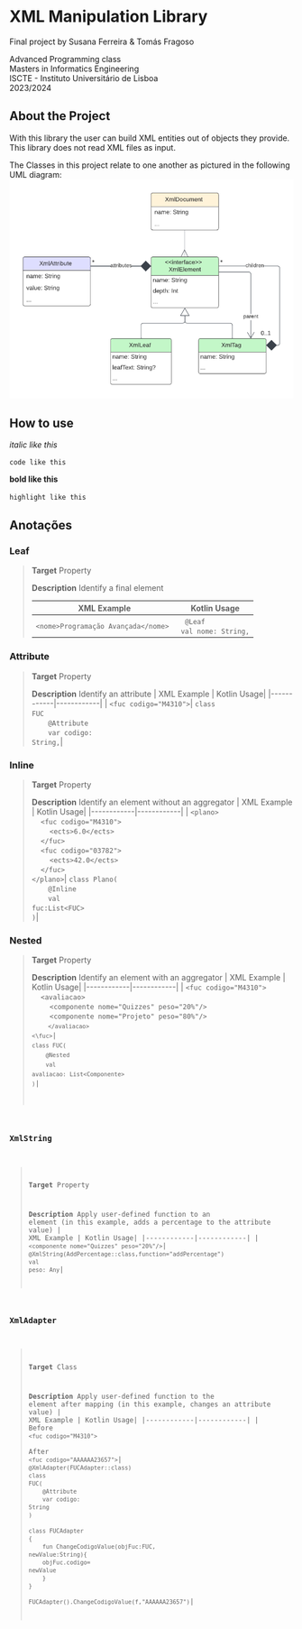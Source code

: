 # XML Manipulation Library

Final project by Susana Ferreira & Tomás Fragoso

Advanced Programming class\
Masters in Informatics Engineering\
ISCTE - Instituto Universitário de Lisboa\
2023/2024

## About the Project
With this library the user can build XML entities out of objects they provide.\
This library does not read XML files as input.

The Classes in this project relate to one another as pictured in the following UML diagram:
![Optional Alt Text](images/classes_uml.png)

## How to use
*italic like this*

```
code like this
```

**bold like this**

`highlight like this`

## Anotações

### Leaf

> **Target** Property
>
> **Description** Identify a final element 
>
>| XML Example  | Kotlin Usage|
>|------------|------------|
>| ```<nome>Programação Avançada</nome> ```| <code> @Leaf</code><br><code>val nome: String,</code>|

### Attribute

>**Target** Property
>
>**Description** Identify an attribute
>| XML Example  | Kotlin Usage|
>|------------|------------|
>| ```<fuc codigo="M4310">```| <code>class FUC</code><br><code>&nbsp;&nbsp;&nbsp;&nbsp;@Attribute</code><br><code>&nbsp;&nbsp;&nbsp;&nbsp;var codigo: String,</code>|

### Inline

>**Target** Property
>
>**Description** Identify an element without an aggregator
>| XML Example  | Kotlin Usage|
>|------------|------------|
>| ``` <plano> ```<br>&nbsp;&nbsp;&nbsp;&nbsp;```<fuc codigo="M4310">```<br>&nbsp;&nbsp;&nbsp;&nbsp;&nbsp;&nbsp;&nbsp;&nbsp;``` <ects>6.0</ects> ```<br>&nbsp;&nbsp;&nbsp;&nbsp;``` </fuc> ```<br> &nbsp;&nbsp;&nbsp;&nbsp;``` <fuc codigo="03782"> ```<br>&nbsp;&nbsp;&nbsp;&nbsp;&nbsp;&nbsp;&nbsp;&nbsp;``` <ects>42.0</ects> ```<br> &nbsp;&nbsp;&nbsp;&nbsp;``` </fuc> ```<br> ``` </plano> ```| <code>class Plano(</code><br><code>&nbsp;&nbsp;&nbsp;&nbsp;@Inline</code><br><code>&nbsp;&nbsp;&nbsp;&nbsp;val fuc:List&lt;FUC&gt;</code><br><code>)</code>|

### Nested

>**Target** Property
>
>**Description** Identify an element with an aggregator
>| XML Example  | Kotlin Usage|
>|------------|------------|
>| ``` <fuc codigo="M4310"> ``` <br> &nbsp;&nbsp;&nbsp;&nbsp;``` <avaliacao> ```<br> &nbsp;&nbsp;&nbsp;&nbsp;&nbsp;&nbsp;&nbsp;&nbsp;```<componente nome="Quizzes" peso="20%"/>```<br> &nbsp;&nbsp;&nbsp;&nbsp;&nbsp;&nbsp;&nbsp;&nbsp;```<componente nome="Projeto" peso="80%"/>```</code><br><code>&nbsp;&nbsp;&nbsp;&nbsp;```</avaliacao>```</code><br><code>``` <\fuc> ```| <code>class FUC(</code><br><code>&nbsp;&nbsp;&nbsp;&nbsp;@Nested</code><br><code>&nbsp;&nbsp;&nbsp;&nbsp;val avaliacao: List&lt;Componente&gt;</code><br><code>)</code>|

### XmlString

>**Target** Property
>
>**Description** Apply user-defined function to an element (in this example, adds a percentage to the attribute value)
>| XML Example  | Kotlin Usage|
>|------------|------------|
>| ```<componente nome="Quizzes" peso="20%"/>```| <code>@XmlString(AddPercentage::class,function="addPercentage")</code><br><code>val peso: Any</code>|

### XmlAdapter

>**Target** Class
>
>**Description** Apply user-defined function to the element after mapping (in this example, changes an attribute value)
>| XML Example  | Kotlin Usage|
>|------------|------------|
>| Before<br>```<fuc codigo="M4310">```<br><br>After<br>```<fuc codigo="AAAAAA23657">```| <code>@XmlAdapter(FUCAdapter::class)<br>class FUC(</code><br><code>&nbsp;&nbsp;&nbsp;&nbsp;@Attribute</code><br><code>&nbsp;&nbsp;&nbsp;&nbsp;var codigo: String</code><br><code>)</code><br><br><code>class FUCAdapter {</code><br><code>&nbsp;&nbsp;&nbsp;&nbsp;fun ChangeCodigoValue(objFuc:FUC, newValue:String){</code><br><code>&nbsp;&nbsp;&nbsp;&nbsp;objFuc.codigo= newValue</code><br><code>&nbsp;&nbsp;&nbsp;&nbsp;}</code><br><code>}</code><br><br><code>FUCAdapter().ChangeCodigoValue(f,"AAAAAA23657")</code>|
